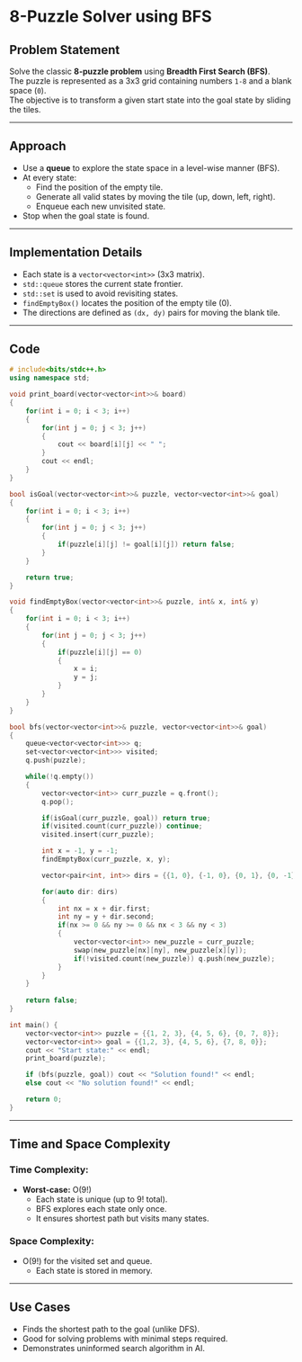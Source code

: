 # 8-Puzzle Solver using BFS

## Problem Statement

Solve the classic **8-puzzle problem** using **Breadth First Search (BFS)**.  
The puzzle is represented as a 3x3 grid containing numbers `1-8` and a blank space (`0`).  
The objective is to transform a given start state into the goal state by sliding the tiles.

---

## Approach

- Use a **queue** to explore the state space in a level-wise manner (BFS).
- At every state:
  - Find the position of the empty tile.
  - Generate all valid states by moving the tile (up, down, left, right).
  - Enqueue each new unvisited state.
- Stop when the goal state is found.

---

## Implementation Details

- Each state is a `vector<vector<int>>` (3x3 matrix).
- `std::queue` stores the current state frontier.
- `std::set` is used to avoid revisiting states.
- `findEmptyBox()` locates the position of the empty tile (0).
- The directions are defined as `(dx, dy)` pairs for moving the blank tile.

---

## Code

```cpp
# include<bits/stdc++.h>
using namespace std;

void print_board(vector<vector<int>>& board) 
{
    for(int i = 0; i < 3; i++)
    {
        for(int j = 0; j < 3; j++)
        {
            cout << board[i][j] << " ";
        }
        cout << endl;
    }
}

bool isGoal(vector<vector<int>>& puzzle, vector<vector<int>>& goal)
{
    for(int i = 0; i < 3; i++)
    {
        for(int j = 0; j < 3; j++)
        {
            if(puzzle[i][j] != goal[i][j]) return false;
        }
    }

    return true;
}

void findEmptyBox(vector<vector<int>>& puzzle, int& x, int& y)
{
    for(int i = 0; i < 3; i++)
    {
        for(int j = 0; j < 3; j++)
        {
            if(puzzle[i][j] == 0)
            {
                x = i;
                y = j;
            }
        }
    }
}

bool bfs(vector<vector<int>>& puzzle, vector<vector<int>>& goal)
{
    queue<vector<vector<int>>> q;
    set<vector<vector<int>>> visited;
    q.push(puzzle);

    while(!q.empty())
    {
        vector<vector<int>> curr_puzzle = q.front();
        q.pop();

        if(isGoal(curr_puzzle, goal)) return true;
        if(visited.count(curr_puzzle)) continue;
        visited.insert(curr_puzzle);

        int x = -1, y = -1;
        findEmptyBox(curr_puzzle, x, y);

        vector<pair<int, int>> dirs = {{1, 0}, {-1, 0}, {0, 1}, {0, -1}};

        for(auto dir: dirs)
        {
            int nx = x + dir.first;
            int ny = y + dir.second;
            if(nx >= 0 && ny >= 0 && nx < 3 && ny < 3)
            {
                vector<vector<int>> new_puzzle = curr_puzzle;
                swap(new_puzzle[nx][ny], new_puzzle[x][y]);
                if(!visited.count(new_puzzle)) q.push(new_puzzle);
            }
        }
    } 
    
    return false;
}

int main() {
    vector<vector<int>> puzzle = {{1, 2, 3}, {4, 5, 6}, {0, 7, 8}};
    vector<vector<int>> goal = {{1,2, 3}, {4, 5, 6}, {7, 8, 0}};
    cout << "Start state:" << endl;
    print_board(puzzle);

    if (bfs(puzzle, goal)) cout << "Solution found!" << endl;
    else cout << "No solution found!" << endl;

    return 0;
}
```

---

## Time and Space Complexity

### Time Complexity:
- **Worst-case:** O(9!)  
  - Each state is unique (up to 9! total).
  - BFS explores each state only once.
  - It ensures shortest path but visits many states.

### Space Complexity:
- O(9!) for the visited set and queue.
  - Each state is stored in memory.

---

## Use Cases
- Finds the shortest path to the goal (unlike DFS).
- Good for solving problems with minimal steps required.
- Demonstrates uninformed search algorithm in AI.

